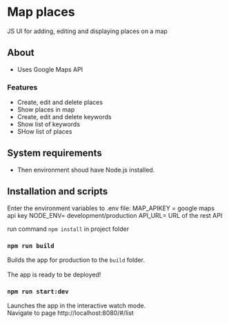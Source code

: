 # Map places

JS UI for adding, editing and displaying places on a map

## About

- Uses Google Maps API

### Features

- Create, edit and delete places
- Show places in map
- Create, edit and delete keywords
- Show list of keywords
- SHow list of places

## System requirements

- Then environment shoud have Node.js installed.

## Installation and scripts

Enter the environment variables to .env file:
MAP_APIKEY = google maps api key
NODE_ENV= development/production
API_URL= URL of the rest API

run command `npm install` in project folder

### `npm run build`

Builds the app for production to the `build` folder.<br />
<br />
The app is ready to be deployed!

### `npm run start:dev`

Launches the app in the interactive watch mode.<br />
Navigate to page http://localhost:8080/#/list
